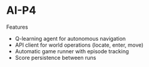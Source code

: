 # AI-P4

Features

- Q-learning agent for autonomous navigation
- API client for world operations (locate, enter, move)
- Automatic game runner with episode tracking
- Score persistence between runs
